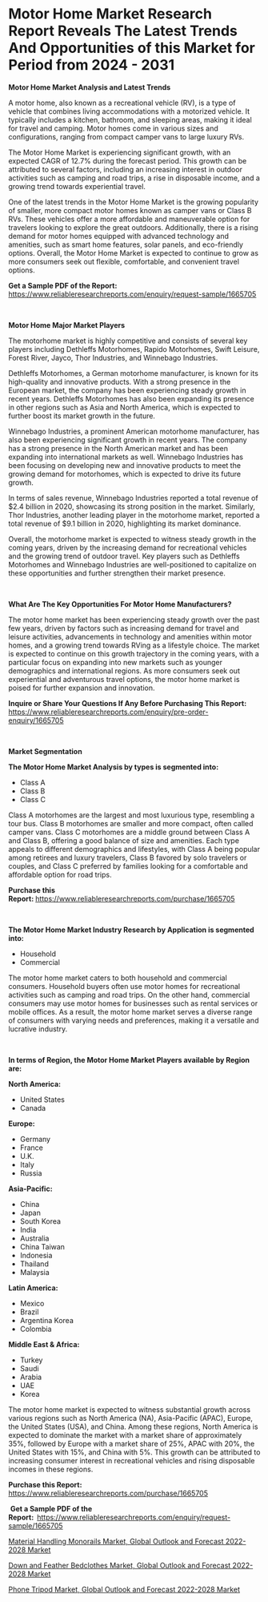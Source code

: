 <p><h1>Motor Home Market Research Report Reveals The Latest Trends And Opportunities of this Market for Period from 2024 - 2031</h1></p><p><strong>Motor Home Market Analysis and Latest Trends</strong></p>
<p><p>A motor home, also known as a recreational vehicle (RV), is a type of vehicle that combines living accommodations with a motorized vehicle. It typically includes a kitchen, bathroom, and sleeping areas, making it ideal for travel and camping. Motor homes come in various sizes and configurations, ranging from compact camper vans to large luxury RVs.</p><p>The Motor Home Market is experiencing significant growth, with an expected CAGR of 12.7% during the forecast period. This growth can be attributed to several factors, including an increasing interest in outdoor activities such as camping and road trips, a rise in disposable income, and a growing trend towards experiential travel.</p><p>One of the latest trends in the Motor Home Market is the growing popularity of smaller, more compact motor homes known as camper vans or Class B RVs. These vehicles offer a more affordable and maneuverable option for travelers looking to explore the great outdoors. Additionally, there is a rising demand for motor homes equipped with advanced technology and amenities, such as smart home features, solar panels, and eco-friendly options. Overall, the Motor Home Market is expected to continue to grow as more consumers seek out flexible, comfortable, and convenient travel options.</p></p>
<p><strong>Get a Sample PDF of the Report:&nbsp;</strong> <a href="https://www.reliableresearchreports.com/enquiry/request-sample/1665705">https://www.reliableresearchreports.com/enquiry/request-sample/1665705</a></p>
<p>&nbsp;</p>
<p><strong>Motor Home Major Market Players</strong></p>
<p><p>The motorhome market is highly competitive and consists of several key players including Dethleffs Motorhomes, Rapido Motorhomes, Swift Leisure, Forest River, Jayco, Thor Industries, and Winnebago Industries.</p><p>Dethleffs Motorhomes, a German motorhome manufacturer, is known for its high-quality and innovative products. With a strong presence in the European market, the company has been experiencing steady growth in recent years. Dethleffs Motorhomes has also been expanding its presence in other regions such as Asia and North America, which is expected to further boost its market growth in the future.</p><p>Winnebago Industries, a prominent American motorhome manufacturer, has also been experiencing significant growth in recent years. The company has a strong presence in the North American market and has been expanding into international markets as well. Winnebago Industries has been focusing on developing new and innovative products to meet the growing demand for motorhomes, which is expected to drive its future growth.</p><p>In terms of sales revenue, Winnebago Industries reported a total revenue of $2.4 billion in 2020, showcasing its strong position in the market. Similarly, Thor Industries, another leading player in the motorhome market, reported a total revenue of $9.1 billion in 2020, highlighting its market dominance.</p><p>Overall, the motorhome market is expected to witness steady growth in the coming years, driven by the increasing demand for recreational vehicles and the growing trend of outdoor travel. Key players such as Dethleffs Motorhomes and Winnebago Industries are well-positioned to capitalize on these opportunities and further strengthen their market presence.</p></p>
<p>&nbsp;</p>
<p><strong>What Are The Key Opportunities For Motor Home Manufacturers?</strong></p>
<p><p>The motor home market has been experiencing steady growth over the past few years, driven by factors such as increasing demand for travel and leisure activities, advancements in technology and amenities within motor homes, and a growing trend towards RVing as a lifestyle choice. The market is expected to continue on this growth trajectory in the coming years, with a particular focus on expanding into new markets such as younger demographics and international regions. As more consumers seek out experiential and adventurous travel options, the motor home market is poised for further expansion and innovation.</p></p>
<p><strong>Inquire or Share Your Questions If Any Before Purchasing This Report:</strong> <a href="https://www.reliableresearchreports.com/enquiry/pre-order-enquiry/1665705">https://www.reliableresearchreports.com/enquiry/pre-order-enquiry/1665705</a></p>
<p>&nbsp;</p>
<p><strong>Market Segmentation</strong></p>
<p><strong>The Motor Home Market Analysis by types is segmented into:</strong></p>
<p><ul><li>Class A</li><li>Class B</li><li>Class C</li></ul></p>
<p><p>Class A motorhomes are the largest and most luxurious type, resembling a tour bus. Class B motorhomes are smaller and more compact, often called camper vans. Class C motorhomes are a middle ground between Class A and Class B, offering a good balance of size and amenities. Each type appeals to different demographics and lifestyles, with Class A being popular among retirees and luxury travelers, Class B favored by solo travelers or couples, and Class C preferred by families looking for a comfortable and affordable option for road trips.</p></p>
<p><strong>Purchase this Report:&nbsp;</strong><a href="https://www.reliableresearchreports.com/purchase/1665705">https://www.reliableresearchreports.com/purchase/1665705</a></p>
<p>&nbsp;</p>
<p><strong>The Motor Home Market Industry Research by Application is segmented into:</strong></p>
<p><ul><li>Household</li><li>Commercial</li></ul></p>
<p><p>The motor home market caters to both household and commercial consumers. Household buyers often use motor homes for recreational activities such as camping and road trips. On the other hand, commercial consumers may use motor homes for businesses such as rental services or mobile offices. As a result, the motor home market serves a diverse range of consumers with varying needs and preferences, making it a versatile and lucrative industry.</p></p>
<p>&nbsp;</p>
<p><strong>In terms of Region, the Motor Home Market Players available by Region are:</strong></p>
<p>
    <p> <strong> North America: </strong>
        <ul>
            <li>United States</li>
            <li>Canada</li>
        </ul>
        </p> 
    <p> <strong> Europe: </strong>
        <ul>
            <li>Germany</li>
            <li>France</li>
            <li>U.K.</li>
            <li>Italy</li>
            <li>Russia</li>
        </ul>
        </p> 
    <p> <strong> Asia-Pacific: </strong>
        <ul>
            <li>China</li>
            <li>Japan</li>
            <li>South Korea</li>
            <li>India</li>
            <li>Australia</li>
            <li>China Taiwan</li>
            <li>Indonesia</li>
            <li>Thailand</li>
            <li>Malaysia</li>
        </ul>
        </p> 
    <p> <strong> Latin America: </strong>
        <ul>
            <li>Mexico</li>
            <li>Brazil</li>
            <li>Argentina Korea</li>
            <li>Colombia</li>
        </ul>
        </p> 
    <p> <strong> Middle East & Africa: </strong>
        <ul>
            <li>Turkey</li>
            <li>Saudi</li>
            <li>Arabia</li>
            <li>UAE</li>
            <li>Korea</li>
        </ul>
    </p>
    </p>
<p><p>The motor home market is expected to witness substantial growth across various regions such as North America (NA), Asia-Pacific (APAC), Europe, the United States (USA), and China. Among these regions, North America is expected to dominate the market with a market share of approximately 35%, followed by Europe with a market share of 25%, APAC with 20%, the United States with 15%, and China with 5%. This growth can be attributed to increasing consumer interest in recreational vehicles and rising disposable incomes in these regions.</p></p>
<p><strong>Purchase this Report: </strong><a href="https://www.reliableresearchreports.com/purchase/1665705">https://www.reliableresearchreports.com/purchase/1665705</a></p>
<p>&nbsp;<strong>Get a Sample PDF of the Report:&nbsp;&nbsp;</strong><a href="https://www.reliableresearchreports.com/enquiry/request-sample/1665705">https://www.reliableresearchreports.com/enquiry/request-sample/1665705</a></p>
<p><strong></strong></p>
<p><p><a href="https://view.publitas.com/reportprime-1/material-handling-monorails-market-global-outlook-and-forecast-2022-2028-market-share-market-new-trends-analysis-report-by-type-by-application-by-end-use-by-region-and-segment-forecasts-2023-2030/">Material Handling Monorails Market, Global Outlook and Forecast 2022-2028 Market</a></p><p><a href="https://view.publitas.com/reportprime-1/down-and-feather-bedclothes-market-global-outlook-and-forecast-2022-2028-market-insights-market-players-and-forecast-till-2030/">Down and Feather Bedclothes Market, Global Outlook and Forecast 2022-2028 Market</a></p><p><a href="https://view.publitas.com/reportprime-1/phone-tripod-market-global-outlook-and-forecast-2022-2028-market-challenges-opportunities-and-growth-drivers-and-major-market-players-forecasted-for-period-from-2023-2030/">Phone Tripod Market, Global Outlook and Forecast 2022-2028 Market</a></p></p>